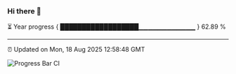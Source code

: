 ### Hi there 👋

⏳ Year progress { ██████████████████▁▁▁▁▁▁▁▁▁▁▁▁ } 62.89 %

---

⏰ Updated on Mon, 18 Aug 2025 12:58:48 GMT

![Progress Bar CI](https://github.com/DhruviPatel157/GitHub-Actions-Demo/workflows/Progress%20Bar%20CI/badge.svg)
